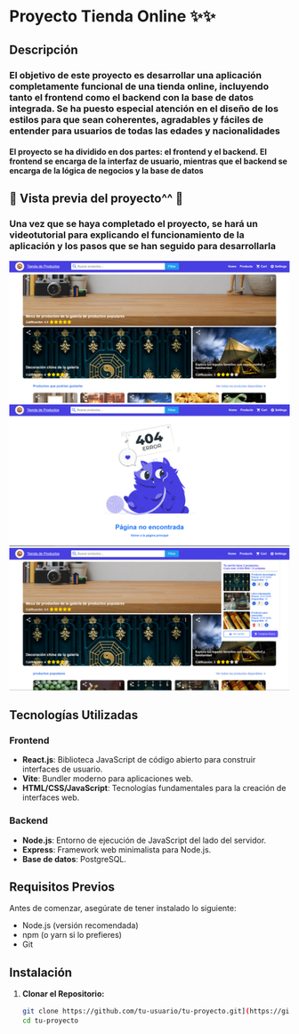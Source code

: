 # Proyecto Tienda Online ✨✨

## Descripción

### El objetivo de este proyecto es desarrollar una aplicación completamente funcional de una tienda online, incluyendo tanto el frontend como el backend con la base de datos integrada. Se ha puesto especial atención en el diseño de los estilos para que sean coherentes, agradables y fáciles de entender para usuarios de todas las edades y nacionalidades

#### El proyecto se ha dividido en dos partes: el frontend y el backend. El frontend se encarga de la interfaz de usuario, mientras que el backend se encarga de la lógica de negocios y la base de datos

## 📸 Vista previa del proyecto^^ 👀

### Una vez que se haya completado el proyecto, se hará un videotutorial para explicando el funcionamiento de la aplicación y los pasos que se han seguido para desarrollarla

![Vista previa del proyecto 👀](Frontend/public/imagesPreview/imagen__preview__1.PNG)
![Vista previa del proyecto en la pagina 404 👀](Frontend/public/imagesPreview/imagen__preview__error.PNG)
![Vista previa del proyecto carrito de compras 🛒](Frontend/public/imagesPreview/imagen__preview__carrito.PNG)

## Tecnologías Utilizadas

### Frontend

- **React.js**: Biblioteca JavaScript de código abierto para construir interfaces de usuario.
- **Vite**: Bundler moderno para aplicaciones web.
- **HTML/CSS/JavaScript**: Tecnologías fundamentales para la creación de interfaces web.

### Backend

- **Node.js**: Entorno de ejecución de JavaScript del lado del servidor.
- **Express**: Framework web minimalista para Node.js.
- **Base de datos**: PostgreSQL.

## Requisitos Previos

Antes de comenzar, asegúrate de tener instalado lo siguiente:

- Node.js (versión recomendada)
- npm (o yarn si lo prefieres)
- Git

## Instalación

1. **Clonar el Repositorio:**

   ```bash
   git clone https://github.com/tu-usuario/tu-proyecto.git](https://github.com/SergioDavidFernandezVilla/Proyecto-1-CON-REACT-JS-Tienda_Online/edit/main/README.md
   cd tu-proyecto
